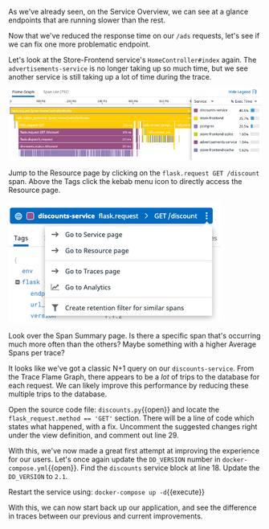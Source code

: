 As we've already seen, on the Service Overview, we can see at a glance endpoints that are running slower than the rest.

Now that we've reduced the response time on our `/ads` requests, let's see if we can fix one more problematic endpoint.

Let's look at the Store-Frontend service's `HomeController#index` again. The `advertisements-service` is no longer taking up so much time, but we see another service is still taking up a lot of time during the trace.

![Flame Graph](./assets/store-frontend_flame-graph_discounts-service.png)

Jump to the Resource page by clicking on the `flask.request GET /discount` span. Above the Tags click the kebab menu icon to directly access the Resource page.

![Kebab Menu](./assets/kebab-menu.png)

Look over the Span Summary page. Is there a specific span that's occurring much more often than the others? Maybe something with a higher Average Spans per trace?

It looks like we've got a classic N+1 query on our `discounts-service`. From the Trace Flame Graph, there appears to be a *lot* of trips to the database for each request. We can likely improve this performance by reducing these multiple trips to the database.

Open the source code file: `discounts.py`{{open}} and locate the `flask_request.method == 'GET'` section. There will be a line of code which states what happened, with a fix. Uncomment the suggested changes right under the view definition, and comment out line 29.

With this, we've now made a great first attempt at improving the experience for our users. Let's once again update the `DD_VERSION` number in `docker-compose.yml`{{open}}. Find the `discounts` service block at line 18. Update the `DD_VERSION` to `2.1`.

Restart the service using: `docker-compose up -d`{{execute}}

With this, we can now start back up our application, and see the difference in traces between our previous and current improvements.